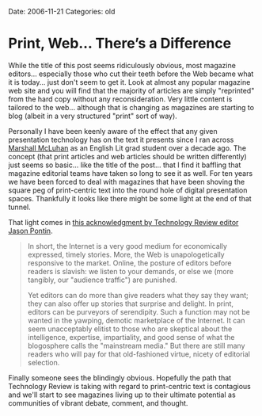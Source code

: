 Date: 2006-11-21
Categories: old

# Print, Web… There’s a Difference

While the title of this post seems ridiculously obvious, most magazine editors... especially those who cut their teeth before the Web became what it is today... just don't seem to get it.  Look at almost any popular magazine web site and you will find that the majority of articles are simply "reprinted" from the hard copy without any reconsideration. Very little content is tailored to the web... although that is changing as magazines are starting to blog (albeit in a very structured "print" sort of way).

Personally I have been keenly aware of the effect that any given presentation technology has on the text it presents since I ran across <a href="http://en.wikipedia.org/wiki/Marshall_McLuhan">Marshall McLuhan</a> as an English Lit grad student over a decade ago.  The concept (that print articles and web articles should be written differently) just seems so basic... like the title of the post...  that I find it baffling that magazine editorial teams have taken so long to see it as well.  For ten years we have been forced  to deal  with magazines that have been shoving the square peg of print-centric text into the round hole of digital presentation spaces.  Thankfully it looks like there might be some light at the end of that tunnel.

That light comes in <a href="http://www.technologyreview.comread_article.aspx?id=17708&amp;ch=biztech">this acknowledgment by Technology Review editor Jason Pontin</a>.
<blockquote>In short, the Internet is a very good medium for economically expressed, timely stories. More, the Web is unapologetically responsive to the market. Online, the posture of editors before readers is slavish: we listen to your demands, or else we (more tangibly, our "audience traffic") are punished.

Yet editors can do more than give readers what they say they want; they can also offer up stories that surprise and delight. In print, editors can be purveyors of serendipity. Such a function may not be wanted in the yawping, demotic marketplace of the Internet. It can seem unacceptably elitist to those who are skeptical about the intelligence, expertise, impartiality, and good sense of what the blogosphere calls the "mainstream media." But there are still many readers who will pay for that old-fashioned virtue, nicety of editorial selection.</blockquote>
Finally someone sees the blindingly obvious.  Hopefully the path that Technology Review is taking with regard to print-centric text is contagious and we'll start to see magazines living up to their ultimate potential as communities of vibrant debate, comment, and thought.
